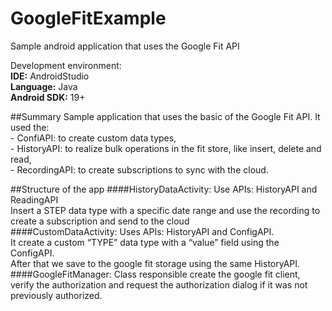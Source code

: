 # GoogleFitExample

Sample android application that uses the Google Fit API

Development environment:
<br><b>IDE:</b> AndroidStudio
<br><b>Language:</b> Java
<br><b>Android SDK:</b> 19+

##Summary
Sample application that uses the basic of the Google Fit API.
It used the:
<br> - ConfiAPI: to create custom data types, 
<br> - HistoryAPI: to realize bulk operations in the fit store, like insert, delete and read,
<br> - RecordingAPI: to create subscriptions to sync with the cloud.

##Structure of the app
####HistoryDataActivity:
Use APIs: HistoryAPI and ReadingAPI
<br> Insert a STEP data type with a specific date range and use the recording to create a subscription and send to the cloud
<br>
####CustomDataActivity:
Uses APIs: HistoryAPI and ConfigAPI.
<br> It create a custom “TYPE” data type with a “value” field using the ConfigAPI.
<br> After that we save to the google fit storage using the same HistoryAPI.
<br>
####GoogleFitManager:
Class responsible create the google fit client, verify the authorization and request
the authorization dialog if it was not previously authorized.
